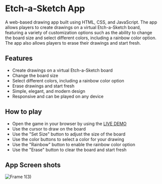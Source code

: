 # Etch-a-Sketch App

A web-based drawing app built using HTML, CSS, and JavaScript. The app allows players to create drawings on a virtual Etch-a-Sketch board, featuring a variety of customization options such as the ability to change the board size and select different colors, including a rainbow color option. The app also allows players to erase their drawings and start fresh.

## Features

- Create drawings on a virtual Etch-a-Sketch board
- Change the board size
- Select different colors, including a rainbow color option
- Erase drawings and start fresh
- Simple, elegant, and modern design
- Responsive and can be played on any device

## How to play

- Open the game in your browser by using the [LIVE DEMO](https://isaaxh.github.io/etch-a-sketch)
- Use the cursor to draw on the board
- Use the "Set Size" button to adjust the size of the board
- Use the color buttons to select a color for your drawing
- Use the "Rainbow" button to enable the rainbow color option
- Use the "Erase" button to clear the board and start fresh

## App Screen shots
![Frame 1(3)](https://user-images.githubusercontent.com/98271596/214563647-a7c814e3-4faa-46be-acdf-1cede7362440.png)


